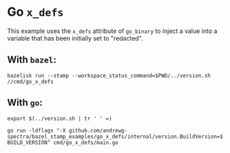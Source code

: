 # Go `x_defs`

This example uses the `x_defs` attribute of `go_binary` to inject a value into a variable that has
been initially set to "redacted".

## With `bazel`:

`bazelisk run --stamp --workspace_status_command=$PWD/../version.sh //cmd/go_x_defs`

## With `go`:

`export $(../version.sh | tr ' ' =)`

`go run -ldflags "-X github.com/andrewg-spectra/bazel_stamp_examples/go_x_defs/internal/version.BuildVersion=$BUILD_VERSION" cmd/go_x_defs/main.go`
